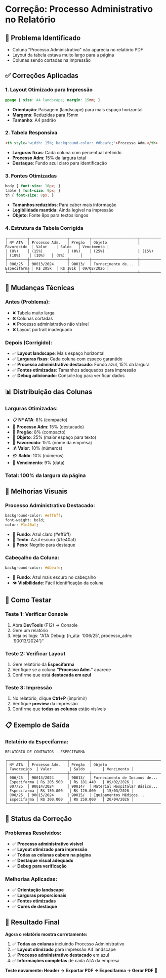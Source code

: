 # Correção: Processo Administrativo no Relatório

## 🚨 Problema Identificado
- Coluna "Processo Administrativo" não aparecia no relatório PDF
- Layout da tabela estava muito largo para a página
- Colunas sendo cortadas na impressão

## ✅ Correções Aplicadas

### **1. Layout Otimizado para Impressão**
```css
@page { size: A4 landscape; margin: 15mm; }
```
- **Orientação**: Paisagem (landscape) para mais espaço horizontal
- **Margens**: Reduzidas para 15mm
- **Tamanho**: A4 padrão

### **2. Tabela Responsiva**
```html
<th style="width: 15%; background-color: #dbeafe;">Processo Adm.</th>
```
- **Larguras fixas**: Cada coluna com percentual definido
- **Processo Adm**: 15% da largura total
- **Destaque**: Fundo azul claro para identificação

### **3. Fontes Otimizadas**
```css
body { font-size: 10px; }
table { font-size: 9px; }
th { font-size: 8px; }
```
- **Tamanhos reduzidos**: Para caber mais informação
- **Legibilidade mantida**: Ainda legível na impressão
- **Objeto**: Fonte 8px para textos longos

### **4. Estrutura da Tabela Corrigida**
```
┌─────────┬─────────────────┬─────────┬─────────────────────┬─────────────┬──────────┬─────────┬────────────┐
│ Nº ATA  │ Processo Adm.   │ Pregão  │ Objeto              │ Favorecido  │ Valor    │ Saldo   │ Vencimento │
│ (8%)    │ (15%)           │ (8%)    │ (25%)               │ (15%)       │ (10%)    │ (10%)   │ (9%)       │
├─────────┼─────────────────┼─────────┼─────────────────────┼─────────────┼──────────┼─────────┼────────────┤
│ 006/25  │ 90013/2024      │ 90013/  │ Fornecimento de...  │ Especifarma │ R$ 205k  │ R$ 181k │ 09/02/2026 │
└─────────┴─────────────────┴─────────┴─────────────────────┴─────────────┴──────────┴─────────┴────────────┘
```

## 🔧 Mudanças Técnicas

### **Antes (Problema):**
- ❌ Tabela muito larga
- ❌ Colunas cortadas
- ❌ Processo administrativo não visível
- ❌ Layout portrait inadequado

### **Depois (Corrigido):**
- ✅ **Layout landscape**: Mais espaço horizontal
- ✅ **Larguras fixas**: Cada coluna com espaço garantido
- ✅ **Processo administrativo destacado**: Fundo azul, 15% da largura
- ✅ **Fontes otimizadas**: Tamanhos adequados para impressão
- ✅ **Debug adicionado**: Console.log para verificar dados

## 📊 Distribuição das Colunas

### **Larguras Otimizadas:**
- 📋 **Nº ATA**: 8% (compacto)
- 🔵 **Processo Adm**: 15% (destacado)
- 📄 **Pregão**: 8% (compacto)
- 📝 **Objeto**: 25% (maior espaço para texto)
- 🏢 **Favorecido**: 15% (nome da empresa)
- 💰 **Valor**: 10% (números)
- 💳 **Saldo**: 10% (números)
- 📅 **Vencimento**: 9% (data)

### **Total**: 100% da largura da página

## 🎨 Melhorias Visuais

### **Processo Administrativo Destacado:**
```css
background-color: #eff6ff; 
font-weight: bold; 
color: #1e40af;
```
- 🎨 **Fundo**: Azul claro (#eff6ff)
- 📝 **Texto**: Azul escuro (#1e40af)
- 💪 **Peso**: Negrito para destaque

### **Cabeçalho da Coluna:**
```css
background-color: #dbeafe;
```
- 🎨 **Fundo**: Azul mais escuro no cabeçalho
- 👁️ **Visibilidade**: Fácil identificação da coluna

## 🧪 Como Testar

### **Teste 1: Verificar Console**
1. Abra **DevTools** (F12) → Console
2. Gere um relatório
3. Veja os logs: "ATA Debug: {n_ata: '006/25', processo_adm: '90013/2024'}"

### **Teste 2: Verificar Layout**
1. Gere relatório da **Especifarma**
2. Verifique se a coluna **"Processo Adm."** aparece
3. Confirme que está **destacada em azul**

### **Teste 3: Impressão**
1. No relatório, clique **Ctrl+P** (imprimir)
2. Verifique **preview** da impressão
3. Confirme que **todas as colunas** estão visíveis

## 📋 Exemplo de Saída

### **Relatório da Especifarma:**
```
RELATÓRIO DE CONTRATOS - ESPECIFARMA

┌─────────┬─────────────────┬─────────┬─────────────────────────────────┬─────────────┬──────────────┬──────────────┬────────────┐
│ Nº ATA  │ Processo Adm.   │ Pregão  │ Objeto                          │ Favorecido  │ Valor        │ Saldo        │ Vencimento │
├─────────┼─────────────────┼─────────┼─────────────────────────────────┼─────────────┼──────────────┼──────────────┼────────────┤
│ 006/25  │ 90013/2024      │ 90013/  │ Fornecimento de Insumos de...   │ Especifarma │ R$ 205.500   │ R$ 181.440   │ 09/02/2026 │
│ 007/25  │ 90014/2024      │ 90014/  │ Material Hospitalar Básico...   │ Especifarma │ R$ 150.000   │ R$ 120.000   │ 15/03/2026 │
│ 008/25  │ 90015/2024      │ 90015/  │ Equipamentos Médicos...         │ Especifarma │ R$ 300.000   │ R$ 250.000   │ 20/04/2026 │
└─────────┴─────────────────┴─────────┴─────────────────────────────────┴─────────────┴──────────────┴──────────────┴────────────┘
```

## 🚀 Status da Correção

### **Problemas Resolvidos:**
- ✅ **Processo administrativo visível**
- ✅ **Layout otimizado para impressão**
- ✅ **Todas as colunas cabem na página**
- ✅ **Destaque visual adequado**
- ✅ **Debug para verificação**

### **Melhorias Aplicadas:**
- ✅ **Orientação landscape**
- ✅ **Larguras proporcionais**
- ✅ **Fontes otimizadas**
- ✅ **Cores de destaque**

## 🎯 Resultado Final

**Agora o relatório mostra corretamente:**
1. ✅ **Todas as colunas** incluindo Processo Administrativo
2. ✅ **Layout otimizado** para impressão A4 landscape
3. ✅ **Processo administrativo destacado** em azul
4. ✅ **Informações completas** de cada ATA da empresa

**Teste novamente: Header → Exportar PDF → Especifarma → Gerar PDF** 🚀